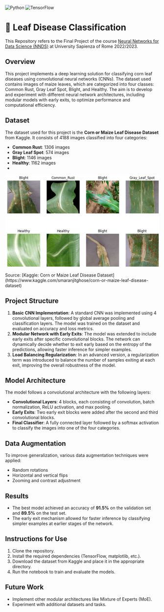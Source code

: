 ![Python](https://img.shields.io/badge/python-3670A0?style=for-the-badge&logo=python&logoColor=ffdd54)
![TensorFlow](https://img.shields.io/badge/TensorFlow-FF6F00?style=for-the-badge&logo=tensorflow&logoColor=white)

# 🍃 Leaf Disease Classification

This Repository refers to the Final Project of the course [Neural Networks for Data Science (NNDS)](https://www.sscardapane.it/teaching/nnds-2022/) at University Sapienza of Rome 2022/2023.

## Overview
This project implements a deep learning solution for classifying corn leaf diseases using convolutional neural networks (CNNs). The dataset used contains images of maize leaves, which are categorized into four classes: Common Rust, Gray Leaf Spot, Blight, and Healthy. The aim is to develop and experiment with different neural network architectures, including modular models with early exits, to optimize performance and computational efficiency.

## Dataset
The dataset used for this project is the **Corn or Maize Leaf Disease Dataset** from Kaggle. It consists of 4188 images classified into four categories:
- **Common Rust**: 1306 images
- **Gray Leaf Spot**: 574 images
- **Blight**: 1146 images
- **Healthy**: 1162 images
- 
<div style="text-align:center">
 <p align="center">
  <img src='img/leaf.png'/>
  
  </p>
  <p align="center">
  </p>
</div>
Source: [Kaggle: Corn or Maize Leaf Disease Dataset](https://www.kaggle.com/smaranjitghose/corn-or-maize-leaf-disease-dataset)

## Project Structure
1. **Basic CNN Implementation**: A standard CNN was implemented using 4 convolutional layers, followed by global average pooling and classification layers. The model was trained on the dataset and evaluated on accuracy and loss metrics.
2. **Modular Network with Early Exits**: The model was extended to include early exits after specific convolutional blocks. The network can dynamically decide whether to exit early based on the entropy of the predictions, allowing faster inference for simpler examples.
3. **Load Balancing Regularization**: In an advanced version, a regularization term was introduced to balance the number of samples exiting at each exit, improving the overall robustness of the model.

## Model Architecture
The model follows a convolutional architecture with the following layers:
- **Convolutional Layers**: 4 blocks, each consisting of convolution, batch normalization, ReLU activation, and max pooling.
- **Early Exits**: Two early exit blocks were added after the second and third convolutional blocks.
- **Final Classifier**: A fully connected layer followed by a softmax activation to classify the images into one of the four categories.

## Data Augmentation
To improve generalization, various data augmentation techniques were applied:
- Random rotations
- Horizontal and vertical flips
- Zooming and contrast adjustment

## Results
- The best model achieved an accuracy of **91.5%** on the validation set and **89.5%** on the test set.
- The early exit mechanism allowed for faster inference by classifying simpler examples at earlier stages of the network.

## Instructions for Use
1. Clone the repository.
2. Install the required dependencies (TensorFlow, matplotlib, etc.).
3. Download the dataset from Kaggle and place it in the appropriate directory.
4. Run the notebook to train and evaluate the models.

## Future Work
- Implement other modular architectures like Mixture of Experts (MoE).
- Experiment with additional datasets and tasks.

